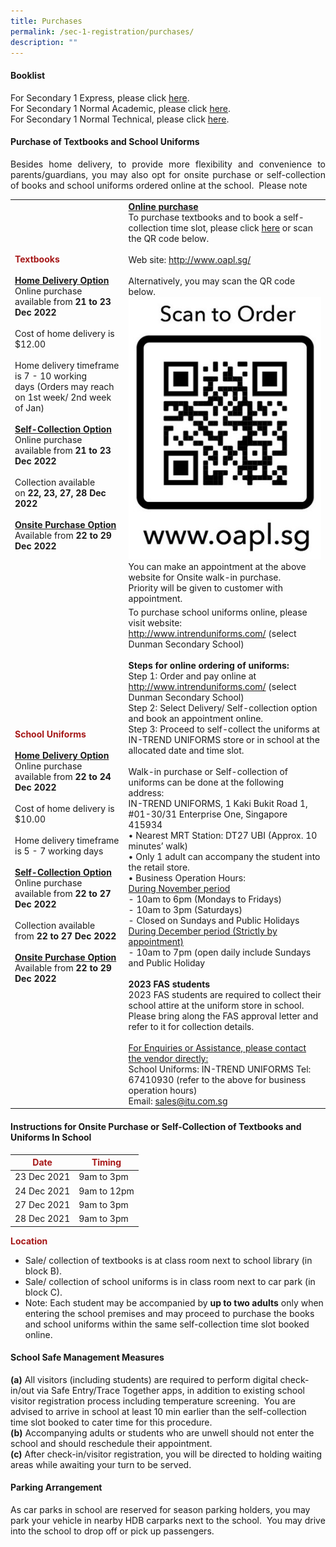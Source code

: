 ```yaml
---
title: Purchases
permalink: /sec-1-registration/purchases/
description: ""
---
```

#### Booklist

For Secondary 1 Express, please click <a href="/files/Sec%201%20Registration/Sec1Exp2023_BookListAndStationeryList.pdf" target="_blank">here</a>.<br>
For Secondary 1 Normal Academic, please click <a href="/files/Sec%201%20Registration/Sec1NA2023_BookListAndStationeryList.pdf" target="_blank">here</a>.<br>
For Secondary 1 Normal Technical, please click <a href="/files/Sec%201%20Registration/Sec1NT2023_BookListAndStationeryList.pdf" target="_blank">here</a>.

#### Purchase of Textbooks and School Uniforms

<p style="text-align: justify;">Besides home delivery, to provide more flexibility and convenience to parents/guardians, you may also opt for onsite purchase or self-collection of books and school uniforms ordered online at the school.  Please note</p>

| | |
| -------- | -------- |
| <span style = "color: #a61818"> <b>Textbooks</b></span><br><br>**<u>Home Delivery Option</u>**<br>Online purchase available from **21 to 23 Dec 2022**<br><br>Cost of home delivery is $12.00<br><br>Home delivery timeframe is 7 - 10 working days (Orders may reach on 1st week/ 2nd week of Jan)<br><br>**<u>Self-Collection Option</u>**<br>Online purchase available from **21 to 23 Dec 2022**<br><br>Collection available on **22, 23, 27, 28 Dec 2022**<br><br>**<u>Onsite Purchase Option</u>**<br>Available from **22 to 29 Dec 2022**     | **<u>Online purchase</u>**<br>To purchase textbooks and to book a self-collection time slot, please click <a href="http://www.oapl.sg/" target="_blank">here</a> or scan the QR code below.<br><br>Web site: <a href="http://www.oapl.sg/" target="_blank">http://www.oapl.sg/</a><br><br>Alternatively, you may scan the QR code below.<br>![](/images/Sec%201%20Registration/OnlinePurchase_OAPL.jpg)<br>You can make an appointment at the above website for Onsite walk-in purchase.<br>Priority will be given to customer with appointment.    |
| <span style = "color: #a61818"> <b>School Uniforms</b></span><br><br>**<u>Home Delivery Option</u>**<br>Online purchase available from **22 to 24 Dec 2022**<br><br>Cost of home delivery is $10.00<br><br>Home delivery timeframe is 5 - 7 working days<br><br>**<u>Self-Collection Option</u>**<br>Online purchase available from **22 to 27 Dec 2022**<br><br>Collection available from **22 to 27 Dec 2022**<br><br>**<u>Onsite Purchase Option</u>**<br>Available from **22 to 29 Dec 2022**     | To purchase school uniforms online, please visit website: <a href="http://www.intrenduniforms.com/" target="_blank">http://www.intrenduniforms.com/</a> (select Dunman Secondary School)<br><br>**Steps for online ordering of uniforms:**<br>Step 1: Order and pay online at <a href="http://www.intrenduniforms.com/" target="_blank">http://www.intrenduniforms.com/</a> (select Dunman Secondary School)<br>Step 2: Select Delivery/ Self-collection option and book an appointment online.<br>Step 3: Proceed to self-collect the uniforms at IN-TREND UNIFORMS store or in school at the allocated date and time slot.<br><br>Walk-in purchase or Self-collection of uniforms can be done at the following address:<br>IN-TREND UNIFORMS, 1 Kaki Bukit Road 1, #01-30/31 Enterprise One, Singapore 415934<br>• Nearest MRT Station: DT27 UBI (Approx. 10 minutes’ walk)<br>• Only 1 adult can accompany the student into the retail store.<br>• Business Operation Hours:<br><u>During November period</u><br>\- 10am to 6pm (Mondays to Fridays)<br>\- 10am to 3pm (Saturdays)<br>\- Closed on Sundays and Public Holidays<br><u>During December period (Strictly by appointment)</u><br>\- 10am to 7pm (open daily include Sundays and Public Holiday<br><br>**2023 FAS students**<br>2023 FAS students are required to collect their school attire at the uniform store in school.<br>Please bring along the FAS approval letter and refer to it for collection details.<br><br><u>For Enquiries or Assistance, please contact the vendor directly:</u><br>School Uniforms: IN-TREND UNIFORMS Tel: 67410930 (refer to the above for business operation hours)<br>Email: [sales@itu.com.sg](mailto:sales@itu.com.sg)    |

#### Instructions for Onsite Purchase or Self-Collection of Textbooks and Uniforms In School

| <span style = "color: #a61818">Date</span> | <span style = "color: #a61818">Timing</span> |
| -------- | -------- |
| 23 Dec 2021     | 9am to 3pm     |
| 24 Dec 2021    | 9am to 12pm     |
| 27 Dec 2021     | 9am to 3pm     |
| 28 Dec 2021     | 9am to 3pm     |

<span style = "color: #a61818"> <b>Location</b></span><br>
* Sale/ collection of textbooks is at class room next to school library (in block B).<br>
* Sale/ collection of school uniforms is in class room next to car park (in block C).<br>
* Note: Each student may be accompanied by **up to two adults** only when entering the school premises and may proceed to purchase the books and school uniforms within the same self-collection time slot booked online.

#### School Safe Management Measures

**(a)** All visitors (including students) are required to perform digital check-in/out via Safe Entry/Trace Together apps, in addition to existing school visitor registration process including temperature screening.  You are advised to arrive in school at least 10 min earlier than the self-collection time slot booked to cater time for this procedure.<br>
**(b)** Accompanying adults or students who are unwell should not enter the school and should reschedule their appointment.<br>
**(c)** After check-in/visitor registration, you will be directed to holding waiting areas while awaiting your turn to be served.

#### Parking Arrangement

As car parks in school are reserved for season parking holders, you may park your vehicle in nearby HDB carparks next to the school.  You may drive into the school to drop off or pick up passengers.